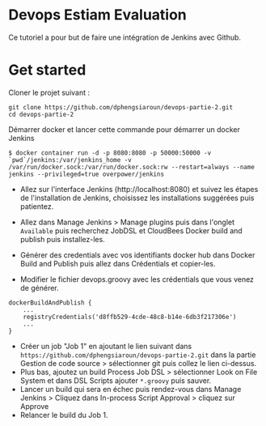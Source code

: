 # Devops Estiam Evaluation

Ce tutoriel a pour but de faire une intégration de Jenkins avec Github.

# Get started

Cloner le projet suivant :
````
git clone https://github.com/dphengsiaroun/devops-partie-2.git
cd devops-partie-2
````

Démarrer docker et lancer cette commande pour démarrer un docker Jenkins 
```
$ docker container run -d -p 8080:8080 -p 50000:50000 -v `pwd`/jenkins:/var/jenkins_home -v /var/run/docker.sock:/var/run/docker.sock:rw --restart=always --name jenkins --privileged=true overpower/jenkins
```

- Allez sur l'interface Jenkins (http://localhost:8080) et suivez les étapes de l'installation de Jenkins, choisissez les installations suggérées puis patientez.
- Allez dans Manage Jenkins > Manage plugins puis dans l'onglet `Available` puis recherchez JobDSL et CloudBees Docker build and publish puis installez-les.

- Générer des credentials avec vos identifiants docker hub dans Docker Build and Publish puis allez dans Crédentials et copier-les.
- Modifier le fichier devops.groovy avec les crédentials que vous venez de générer.
````
dockerBuildAndPublish {
    ...
    registryCredentials('d8ffb529-4cde-48c8-b14e-6db3f217306e')
    ...         
}
````

- Créer un job "Job 1" en ajoutant le lien suivant dans `https://github.com/dphengsiaroun/devops-partie-2.git` dans la partie Gestion de code source > sélectionner git puis collez le lien ci-dessus.
- Plus bas, ajoutez un build Process Job DSL > sélectionner Look on File System et dans DSL Scripts ajouter `*.groovy` puis sauver.
- Lancer un build qui sera en échec puis rendez-vous dans Manage Jenkins > Cliquez dans In-process Script Approval > cliquez sur Approve
- Relancer le build du Job 1.
